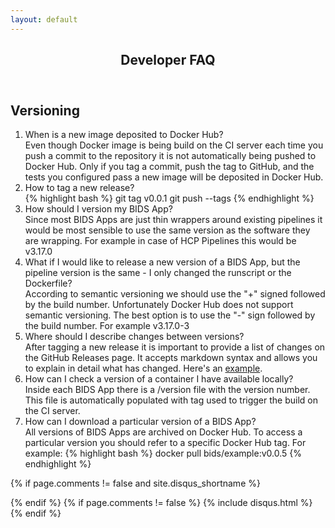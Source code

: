 ```yaml
---
layout: default
---
```


<article class="post-container post-container--single">
  <header class="post-header">
    <h1 class="post-title">Developer FAQ</h1>
  </header>

  <h2>Versioning</h2>
  <ol>
    <li>
      When is a new image deposited to Docker Hub?<br />
      Even though Docker image is being build on the CI server each time you
      push a commit to the repository it is not automatically being pushed to
      Docker Hub. Only if you tag a commit, push the tag to GitHub, and the
      tests you configured pass a new image will be deposited in Docker Hub.
  </li>
  <li>
    How to tag a new release? <br />
    {% highlight bash %} git tag v0.0.1 git push --tags {% endhighlight %}
    </li>
    <li>
      How should I version my BIDS App?<br />
      Since most BIDS Apps are just thin wrappers around existing pipelines it
      would be most sensible to use the same version as the software they are
      wrapping. For example in case of HCP Pipelines this would be v3.17.0
    </li>
    <li>
      What if I would like to release a new version of a BIDS App, but the
      pipeline version is the same - I only changed the runscript or the
      Dockerfile?<br />
      According to semantic versioning we should use the "+" signed followed by
      the build number. Unfortunately Docker Hub does not support semantic
      versioning. The best option is to use the "-" sign followed by the build
      number. For example v3.17.0-3
    </li>
    <li>
      Where should I describe changes between versions?<br />
      After tagging a new release it is important to provide a list of changes
      on the GitHub Releases page. It accepts markdown syntax and allows you to
      explain in detail what has changed. Here's an
      <a href="https://github.com/BIDS-Apps/example/releases">example</a>.
    </li>
    <li>
      How can I check a version of a container I have available locally?<br />
      Inside each BIDS App there is a /version file with the version number.
      This file is automatically populated with tag used to trigger the build on
      the CI server.
    </li>
    <li>
      How can I download a particular version of a BIDS App?<br />
      All versions of BIDS Apps are archived on Docker Hub. To access a
      particular version you should refer to a specific Docker Hub tag. For
      example: {% highlight bash %} docker pull bids/example:v0.0.5 {%
      endhighlight %}
    </li>
  </ol>

  {% if page.comments != false and site.disqus_shortname %}
    <section id="disqus_thread"></section>
    <!-- /#disqus_thread -->
  {% endif %}
  {% if page.comments != false %}
    {% include disqus.html %}
  {% endif %}
</article>
